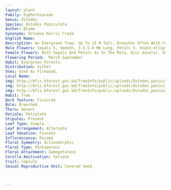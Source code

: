 ```yaml
---
layout: plant
Family: Euphorbiaceae
Genus: Ostodes
Species: Ostodes Paniculata
Author: Blume
Synonyms: Ostodes Kerrii Craib
English Name: 
Description: An Evergreen Tree, Up To 15 M Tall, Branches Often With False Whorls, Bark Grey-brown, Tubercled. Leaves Often Crowded At The Ends Of Branchlets, Stipulate, Stipules Caducous, Petiolate, Petioles 4-12 Cm Long, Slender, Leaf Blade Ovate-lanceolate To Oblong-lanceolate, 10-26 Ã— 5-12 Cm, Acuminate Or Caudate-acuminate At The Apex, Rounded Or Obtuse At The 3-nerved Base, Serrate, Membranous, Glaucous-grey Or Grey-brown Abaxially When Dry, Lateral Veins 5-8 Pairs. Flowers Dioecious, In Glabrous Or Weakly Pubescent Thyrses. Male Inflorescence 10-30 Cm Long While The Female One Shorter Than The Male.
Male Flowers: Sepals 5, Smooth, 3.5-5.0 Mm Long, Petals 5, Ovate-elliptic, 5-7 Mm Long, Pubescent At The Base Inside, White To Tinged Pink, Disc Glands Free, Stamens 20-35, Filaments Free, Minutely Pubescent At The Base.
Female Flowers: With Sepals And Petals As In The Male, Disc Annular, Ovary 3-celled With 1 Ovule Per Cell, Tomentose, Styles 3, Bifid. Fruit A Capsule, 3-lobed, C 2.5 Cm In Diameter, Subglobose, Woody, With Somewhat Fleshy Epicarp, Glabrous. Seeds Globose, Glossy, Brown, With Yellowish Spot-stripes, Smooth.
Flowering Period:  March-September
Habit: Evergreen Forests.
Distribution: Sylhet
Uses: Used As Firewood.
Local Name: 
img: http://bfis.bforest.gov.bd/TreeInfo/public/uploads/Ostodes_paniculata.jpg
img: http://bfis.bforest.gov.bd/TreeInfo/public/uploads/Ostodes_paniculata1.jpg
img: http://bfis.bforest.gov.bd/TreeInfo/public/uploads/Ostodes_paniculata2.jpg
Habit: Tree
Bark Texture: Fissured
Bole: Branched
Thorn: Absent
Petiole: Petiolate
Stipules: Present
Leaf Type: Simple
Leaf Arrangement: Alternate
Leaf Venation: Pinnate
Inflorescence: Raceme
Floral Symmetry: Actinomorphic
Floral Type: Pentamerous
Floral Attachment: Gamopetalous
Corolla Aestivation: Valvate
Fruit: Capsule
Sexual Reproductive Unit: Covered Seed



---
```


